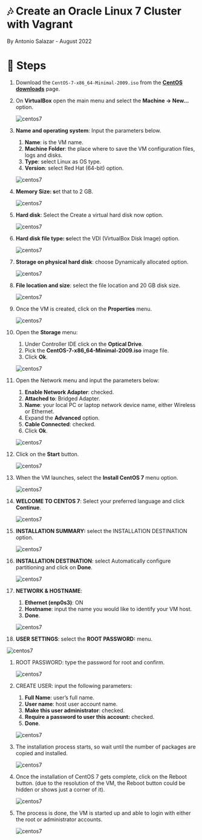 # :notes: Create an Oracle Linux 7 Cluster with Vagrant

By Antonio Salazar - August 2022

# :paw_prints: Steps

1. Download the `CentOS-7-x86_64-Minimal-2009.iso` from the [**CentOS downloads**](https://www.centos.org/download/) page.
2. On **VirtualBox** open the main menu and select the **Machine -> New...** option.
    
    ![centos7](images/centos7.png)
    
3. **Name and operating system**: Input the parameters below.
    1. **Name**: is the VM name.
    2. **Machine Folder**: the place where to save the VM configuration files, logs and disks.
    3. **Type**: select Linux as OS type.
    4. **Version**: select Red Hat (64-bit) option.
    
    ![centos7](images/centos7_1.png)
    
4. **Memory Size: s**et that to 2 GB.
    
    ![centos7](images/centos7_2.png)
    
5. **Hard disk**: Select the Create a virtual hard disk now option.
    
    ![centos7](images/centos7_3.png)
    
6. **Hard disk file type: s**elect the VDI (VirtualBox Disk Image) option.
    
    ![centos7](images/centos7_4.png)
    
7. **Storage on physical hard disk**: choose Dynamically allocated option.
    
    ![centos7](images/centos7_5.png)
    
8. **File location and size**: select the file location and 20 GB disk size. 
    
    ![centos7](images/centos7_6.png)
    
9. Once the VM is created, click on the **Properties** menu.
    
    ![centos7](images/centos7_7.png)
    
10. Open the **Storage** menu:
    1. Under Controller IDE click on the **Optical Drive**. 
    2. Pick the **CentOS-7-x86_64-Minimal-2009.iso** image file.
    3. Click **Ok**.
    
    ![centos7](images/centos7_8.png)
    
11. Open the Network menu and input the parameters below:
    1. **Enable Network Adapter**: checked.
    2. **Attached to**: Bridged Adapter.
    3. **Name**: your local PC or laptop network device name, either Wireless or Ethernet.
    4. Expand the **Advanced** option.
    5. **Cable Connected**: checked.
    6. Click **Ok**.
    
    ![centos7](images/centos7_9.png)
    
12. Click on the **Start** button.
    
    ![centos7](images/centos7_10.png)
    
13. When the VM launches, select the **Install CentOS 7** menu option.
    
    ![centos7](images/centos7_11.png)
    
14. **WELCOME TO CENTOS 7**: Select your preferred language and click **Continue**.
    
    ![centos7](images/centos7_12.png)
    
15. **INSTALLATION SUMMARY:** select the INSTALLATION DESTINATION option.
    
    ![centos7](images/centos7_13.png)
    
16. **INSTALLATION DESTINATION**: select Automatically configure partitioning and click on **Done**.
    
    ![centos7](images/centos7_14.png)
    
17. **NETWORK & HOSTNAME**: 
    1. **Ethernet (enp0s3)**: ON
    2. **Hostname**: input the name you would like to identify your VM host.
    3. **Done**.
    
    ![centos7](images/centos7_15.png)
    

15. **USER SETTINGS**: select the **ROOT PASSWORD:** menu.

![centos7](images/centos7_16.png)

1. ROOT PASSWORD: type the password for root and confirm.
    
    ![centos7](images/centos7_17.png)
    
2. CREATE USER: input the following parameters:
    1. **Full Name**: user’s full name.
    2. **User name**: host user account name.
    3. **Make this user administrator**: checked.
    4. **Require a password to user this account:** checked.
    5. **Done**.
    
    ![centos7](images/centos7_18.png)
    
3. The installation process starts, so wait until the number of packages are copied and installed.
    
    ![centos7](images/centos7_19.png)
    
4. Once the installation of CentOS 7 gets complete, click on the Reboot button. (due to the resolution of the VM, the Reboot button could be hidden or shows just a corner of it).
    
    ![centos7](images/centos7_20.png)
    
5. The process is done, the VM is started up and able to login with either the root or administrator accounts.
    
    ![centos7](images/centos7_21.png)